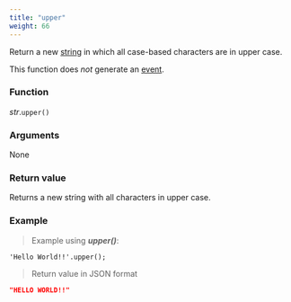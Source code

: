 ```yaml
---
title: "upper"
weight: 66
---
```


Return a new [string](..) in which all case-based characters are in upper case.

This function does *not* generate an [event](../../../overview/events).

### Function

*str*.`upper()`

### Arguments

None

### Return value

Returns a new string with all characters in upper case.

### Example

> Example using ***upper()***:

```thingsdb,json_response
'Hello World!!'.upper();
```

> Return value in JSON format

```json
"HELLO WORLD!!"
```
